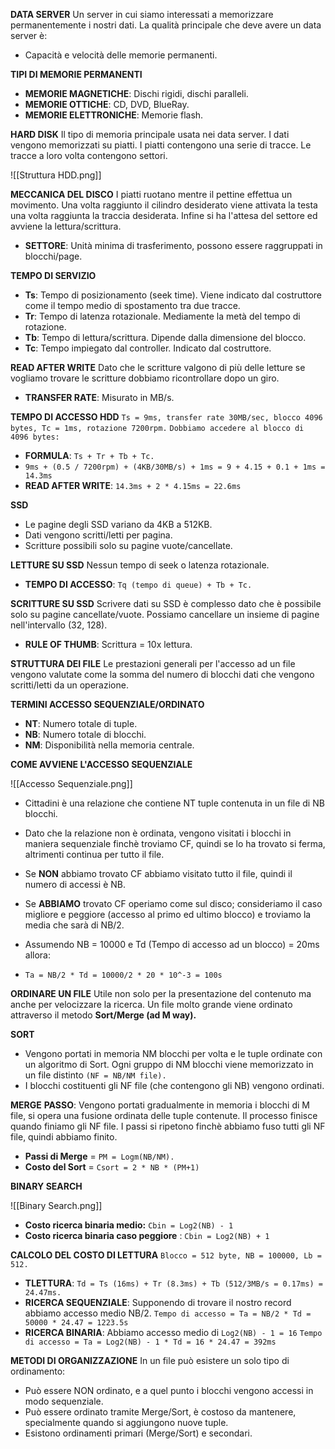 **DATA SERVER**
Un server in cui siamo interessati a memorizzare permanentemente i nostri dati. La qualità principale che deve avere un data server è:
- Capacità e velocità delle memorie permanenti.

**TIPI DI MEMORIE PERMANENTI**
- **MEMORIE MAGNETICHE**: Dischi rigidi, dischi paralleli.
- **MEMORIE OTTICHE**: CD, DVD, BlueRay.
- **MEMORIE ELETTRONICHE**: Memorie flash.

**HARD DISK**
Il tipo di memoria principale usata nei data server.
I dati vengono memorizzati su piatti. I piatti contengono una serie di tracce. Le tracce a loro volta contengono settori.

![[Struttura HDD.png]]

**MECCANICA DEL DISCO**
I piatti ruotano mentre il pettine effettua un movimento. Una volta raggiunto il cilindro desiderato viene attivata la testa una volta raggiunta la traccia desiderata. Infine si ha l'attesa del settore ed avviene la lettura/scrittura.
- **SETTORE**: Unità minima di trasferimento, possono essere raggruppati in blocchi/page.

**TEMPO DI SERVIZIO**
- **Ts**: Tempo di posizionamento (seek time). Viene indicato dal costruttore come il tempo medio di spostamento tra due tracce.
- **Tr**: Tempo di latenza rotazionale. Mediamente la metà del tempo di rotazione.
- **Tb**: Tempo di lettura/scrittura. Dipende dalla dimensione del blocco.
- **Tc**: Tempo impiegato dal controller. Indicato dal costruttore.

**READ AFTER WRITE**
Dato che le scritture valgono di più delle letture se vogliamo trovare le scritture dobbiamo ricontrollare dopo un giro.
- **TRANSFER RATE**: Misurato in MB/s.

**TEMPO DI ACCESSO HDD**
`Ts = 9ms, transfer rate 30MB/sec, blocco 4096 bytes, Tc = 1ms, rotazione 7200rpm.`
`Dobbiamo accedere al blocco di 4096 bytes:`

- **FORMULA**: `Ts + Tr + Tb + Tc.`
- `9ms + (0.5 / 7200rpm) + (4KB/30MB/s) + 1ms = 9 + 4.15 + 0.1 + 1ms = 14.3ms`
- **READ AFTER WRITE**: `14.3ms + 2 * 4.15ms = 22.6ms`

**SSD**
- Le pagine degli SSD variano da 4KB a 512KB.
- Dati vengono scritti/letti per pagina.
- Scritture possibili solo su pagine vuote/cancellate.

**LETTURE SU SSD**
Nessun tempo di seek o latenza rotazionale.
- **TEMPO DI ACCESSO**: `Tq (tempo di queue) + Tb + Tc.`

**SCRITTURE SU SSD**
Scrivere dati su SSD è complesso dato che è possibile solo su pagine cancellate/vuote. Possiamo cancellare un insieme di pagine nell'intervallo (32, 128).
- **RULE OF THUMB**: Scrittura = 10x lettura.

**STRUTTURA DEI FILE**
Le prestazioni generali per l'accesso ad un file vengono valutate come la somma del numero di blocchi dati che vengono scritti/letti da un operazione.

**TERMINI ACCESSO SEQUENZIALE/ORDINATO**
- **NT**: Numero totale di tuple.
- **NB**: Numero totale di blocchi.
- **NM**: Disponibilità nella memoria centrale.

**COME AVVIENE L'ACCESSO SEQUENZIALE**

![[Accesso Sequenziale.png]]

- Cittadini è una relazione che contiene NT tuple contenuta in un file di NB blocchi.
- Dato che la relazione non è ordinata, vengono visitati i blocchi in maniera sequenziale finchè troviamo CF, quindi se lo ha trovato si ferma, altrimenti continua per tutto il file.

- Se **NON** abbiamo trovato CF abbiamo visitato tutto il file, quindi il numero di accessi è NB.
- Se **ABBIAMO** trovato CF operiamo come sul disco; consideriamo il caso migliore e peggiore (accesso al primo ed ultimo blocco) e troviamo la media che sarà di NB/2.

- Assumendo NB = 10000 e Td (Tempo di accesso ad un blocco) = 20ms allora:
- `Ta = NB/2 * Td = 10000/2 * 20 * 10^-3 = 100s`

**ORDINARE UN FILE**
Utile non solo per la presentazione del contenuto ma anche per velocizzare la ricerca. Un file molto grande viene ordinato attraverso il metodo **Sort/Merge (ad M way).**

**SORT**
- Vengono portati in memoria NM blocchi per volta e le tuple ordinate con un algoritmo di Sort. Ogni gruppo di NM blocchi viene memorizzato in un file distinto `(NF = NB/NM file).`
- I blocchi costituenti gli NF file (che contengono gli NB) vengono ordinati.

**MERGE**
**PASSO**: Vengono portati gradualmente in memoria i blocchi di M file, si opera una fusione ordinata delle tuple contenute. Il processo finisce quando finiamo gli NF file. I passi si ripetono finchè abbiamo fuso tutti gli NF file, quindi abbiamo finito.
- **Passi di Merge** = `PM = Logm(NB/NM).`
- **Costo del Sort** = `Csort = 2 * NB * (PM+1)`

**BINARY SEARCH**

![[Binary Search.png]]

- **Costo ricerca binaria medio:** `Cbin = Log2(NB) - 1`
- **Costo ricerca binaria caso peggiore** : `Cbin = Log2(NB) + 1`

**CALCOLO DEL COSTO DI LETTURA**
`Blocco = 512 byte, NB = 100000, Lb = 512.`

- **TLETTURA**: `Td = Ts (16ms) + Tr (8.3ms) + Tb (512/3MB/s = 0.17ms) = 24.47ms.`
- **RICERCA SEQUENZIALE**: Supponendo di trovare il nostro record abbiamo accesso medio NB/2. `Tempo di accesso = Ta = NB/2 * Td = 50000 * 24.47 = 1223.5s`
- **RICERCA BINARIA**: Abbiamo accesso medio di `Log2(NB) - 1 = 16`
  `Tempo di accesso = Ta = Log2(NB) - 1 * Td = 16 * 24.47 = 392ms`

**METODI DI ORGANIZZAZIONE**
In un file può esistere un solo tipo di ordinamento:
- Può essere NON ordinato, e a quel punto i blocchi vengono accessi in modo sequenziale.
- Può essere ordinato tramite Merge/Sort, è costoso da mantenere, specialmente quando si aggiungono nuove tuple.
- Esistono ordinamenti primari (Merge/Sort) e secondari.